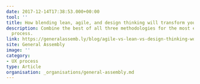 ```yaml
---
date: 2017-12-14T17:38:53.000+00:00
tool: ''
title: How blending lean, agile, and design thinking will transform your team
description: Combine the best of all three methodologies for the most effective UX
  process.
link: https://generalassemb.ly/blog/agile-vs-lean-vs-design-thinking-workflow/
site: General Assembly
image: ''
category:
- UX process
type: Article
organisation: _organisations/general-assembly.md
---
```

